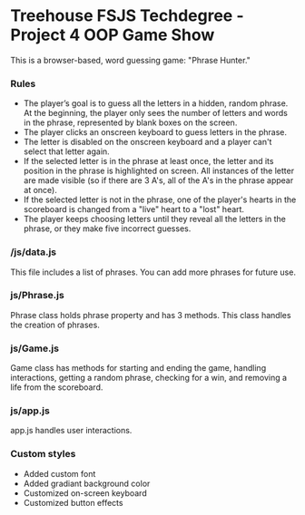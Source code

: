 # Treehouse FSJS Techdegree - Project 4 OOP Game Show

This is a browser-based, word guessing game: "Phrase Hunter." 

### Rules

- The player’s goal is to guess all the letters in a hidden, random phrase. At the beginning, the player only sees the number of letters and words in the phrase, represented by blank boxes on the screen.
- The player clicks an onscreen keyboard to guess letters in the phrase.
- The letter is disabled on the onscreen keyboard and a player can't select that letter again.
- If the selected letter is in the phrase at least once, the letter and its position in the phrase is highlighted on screen. All instances of the letter are made visible (so if there are 3 A's, all of the A's in the phrase appear at once).
- If the selected letter is not in the phrase, one of the player's hearts in the scoreboard is changed from a "live" heart to a "lost" heart.
- The player keeps choosing letters until they reveal all the letters in the phrase, or they make five incorrect guesses.

### /js/data.js
This file includes a list of phrases. You can add more phrases for future use.

### js/Phrase.js
Phrase class holds phrase property and has 3 methods. This class handles the creation of phrases.

### js/Game.js
Game class has methods for starting and ending the game, handling interactions, getting a random phrase, checking for a win, and removing a life from the scoreboard.

### js/app.js
app.js handles user interactions.

### Custom styles

- Added custom font
- Added gradiant background color
- Customized on-screen keyboard
- Customized button effects
